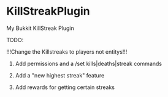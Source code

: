 # KillStreakPlugin
My Bukkit KillStreak Plugin

TODO:

!!!Change the Killstreaks to players not entitys!!!

1. Add permissions and a /set kills|deaths|streak commands

2. Add a "new highest streak" feature

3. Add rewards for getting certain streaks
